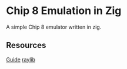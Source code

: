 # Chip 8 Emulation in Zig

A simple Chip 8 emulator written in zig.

## Resources
[Guide](https://tobiasvl.github.io/blog/write-a-chip-8-emulator/)
[raylib](https://www.raylib.com/cheatsheet/cheatsheet.html)